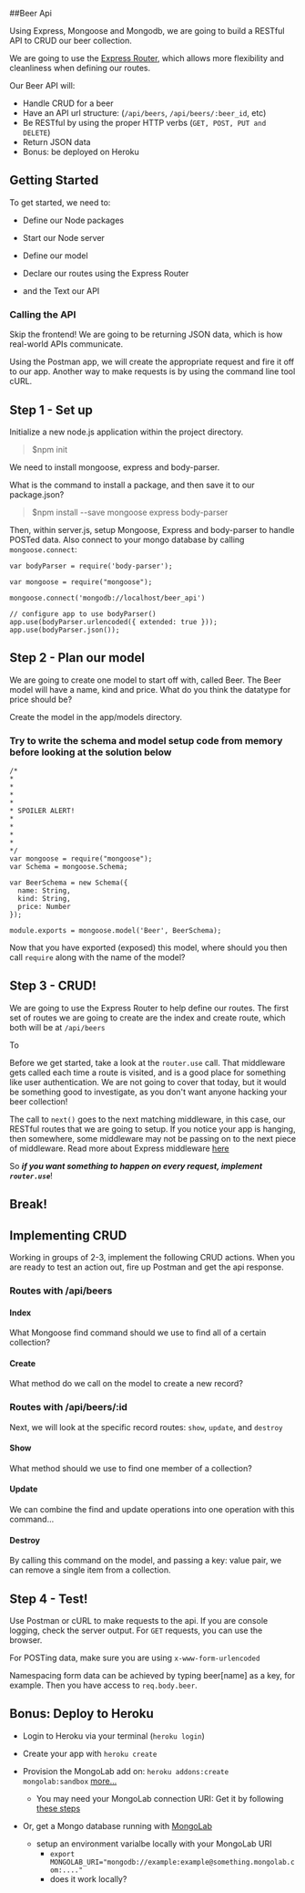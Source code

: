 ##Beer Api

Using Express, Mongoose and Mongodb, we are going to build a RESTful API to CRUD our beer collection.

We are going to use the [Express Router](http://expressjs.com/4x/api.html#router), which allows more flexibility and cleanliness when defining our routes.

Our Beer API will:
 - Handle CRUD for a beer
 - Have an API url structure: (`/api/beers`, `/api/beers/:beer_id`, etc)
 - Be RESTful by using the proper HTTP verbs (`GET, POST, PUT and DELETE`)
 - Return JSON data
 - Bonus: be deployed on Heroku 

## Getting Started

To get started, we need to:

 - Define our Node packages

 - Start our Node server

 - Define our model

 - Declare our routes using the Express Router

 - and the Text our API

### Calling the API

Skip the frontend! We are going to be returning JSON data, which is how real-world APIs communicate.

Using the Postman app, we will create the appropriate request and fire it off to our app. Another way to make requests is by using the command line tool cURL.

## Step 1 - Set up

Initialize a new node.js application within the project directory. 

> $npm init

We need to install mongoose, express and body-parser.

What is the command to install a package, and then save it to our package.json?

> $npm install --save mongoose express body-parser

Then, within server.js, setup Mongoose, Express and body-parser to handle POSTed data. Also connect to your mongo database by calling `mongoose.connect`:

```
var bodyParser = require('body-parser');

var mongoose = require("mongoose");

mongoose.connect('mongodb://localhost/beer_api')

// configure app to use bodyParser()
app.use(bodyParser.urlencoded({ extended: true }));
app.use(bodyParser.json());
```


## Step 2 - Plan our model

We are going to create one model to start off with, called Beer. The Beer model will have a name, kind and price. What do you think the datatype for price should be?

Create the model in the app/models directory.

### Try to write the schema and model setup code from memory before looking at the solution below



```
/*
*
*
*
*
* SPOILER ALERT!
*
*
*
*
*/
var mongoose = require("mongoose");
var Schema = mongoose.Schema;

var BeerSchema = new Schema({
  name: String,
  kind: String,
  price: Number
});

module.exports = mongoose.model('Beer', BeerSchema);
```

Now that you have exported (exposed) this model, where should you then call `require` along with the name of the model?

## Step 3 - CRUD!

We are going to use the Express Router to help define our routes. The first set of routes we are going to create are the index and create route, which both will be at `/api/beers`

To

Before we get started, take a look at the `router.use` call. That middleware gets called each time a route is visited, and is a good place for something like user authentication. We are not going to cover that today, but it would be something good to investigate, as you don't want anyone hacking your beer collection!

The call to `next()` goes to the next matching middleware, in this case, our RESTful routes that we are going to setup. If you notice your app is hanging, then somewhere, some middleware may not be passing on to the next piece of middleware. Read more about Express middleware [here](http://expressjs.com/en/guide/using-middleware.html)

So ***if you want something to happen on every request, implement `router.use`***!

## Break!

## Implementing CRUD

Working in groups of 2-3, implement the following CRUD actions. When you are ready to test an action out, fire up Postman and get the api response.

### Routes with /api/beers

#### Index

What Mongoose find command should we use to find all of a certain collection?

#### Create

What method do we call on the model to create a new record?

### Routes with /api/beers/:id

Next, we will look at the specific record routes: `show`, `update`, and `destroy`

#### Show

What method should we use to find one member of a collection?

#### Update

We can combine the find and update operations into one operation with this command...

#### Destroy

By calling this command on the model, and passing a key: value pair, we can remove a single item from a collection.

## Step 4 - Test!

Use Postman or cURL to make requests to the api. If you are console logging, check the server output. For `GET` requests, you can use the browser.

For POSTing data, make sure you are using `x-www-form-urlencoded`

Namespacing form data can be achieved by typing beer[name] as a key, for example. Then you have access to `req.body.beer`.

## Bonus: Deploy to Heroku

 - Login to Heroku via your terminal (`heroku login`)

 - Create your app with `heroku create`

 - Provision the MongoLab add on: `heroku addons:create mongolab:sandbox` [more...](https://elements.heroku.com/addons/mongolab)
   - You may need your MongoLab connection URI: Get it by following [these steps](https://devcenter.heroku.com/articles/mongolab#getting-your-connection-uri)

 - Or, get a Mongo database running with [MongoLab](https://mlab.com/)
   - setup an environment varialbe locally with your MongoLab URI
     - `export MONGOLAB_URI="mongodb://example:example@something.mongolab.com:...."`
     - does it work locally?
